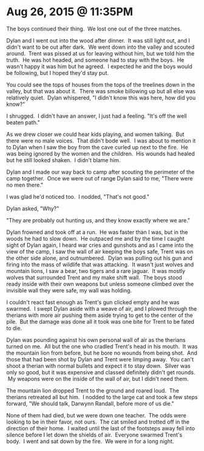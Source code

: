 # Aug 26, 2015 @ 11:35PM

The boys continued their thing.  We lost one out of the three matches.  

Dylan and I went out into the wood after dinner.  It was still light out, and I didn't want to be out after dark.  We went down into the valley and scouted around.  Trent was pissed at us for leaving without him, but we told him the truth.  He was hot headed, and someone had to stay with the boys.  He wasn't happy it was him but he agreed.  I expected he and the boys would be following, but I hoped they'd stay put.

You could see the tops of houses from the tops of the treelines down in the valley, but that was about it.  There was smoke billowing up but all else was relatively quiet.  Dylan whispered, "I didn't know this was here, how did you know?"

I shrugged.  I didn't have an answer, I just had a feeling. "It's off the well beaten path."

As we drew closer we could hear kids playing, and women talking.  But there were no male voices.  That didn't bode well.  I was about to mention it to Dylan when I saw the boy from the cave curled up next to the fire.  He was being ignored by the women and the children.  His wounds had healed but he still looked shaken.  I didn't blame him.

Dylan and I made our way back to camp after scouting the perimeter of the camp together.  Once we were out of range Dylan said to me, "There were no men there."

I was glad he'd noticed too.  I nodded, "That's not good."

Dylan asked, "Why?"

"They are probably out hunting us, and they know exactly where we are."

Dylan frowned and took off at a run.  He was faster than I was, but in the woods he had to slow down.  He outpaced me and by the time I caught sight of Dylan again, I heard war cries and gunshots and as I came into the view of the camp, I saw the wall of air keeping the boys safe, Trent was on the other side alone, and outnumbered.  Dylan was pulling out his gun and firing into the mass of wildlife that was attacking.  It wasn't just wolves and mountain lions, I saw a bear, two tigers and a rare jaguar.  It was mostly wolves that surrounded Trent and my make shift wall.  The boys stood ready inside with their own weapons but unless someone climbed over the invisible wall they were safe, my wall was holding.

I couldn't react fast enough as Trent's gun clicked empty and he was swarmed.  I swept Dylan aside with a weave of air, and I plowed through the therians with more air pushing them aside trying to get to the center of the pile.  But the damage was done all it took was one bite for Trent to be fated to die.

Dylan was pounding against his own personal wall of air as the therians turned on me.  All but the one who cradled Trent's head in his mouth.  It was the mountain lion from before, but he bore no wounds from being shot.  And those that had been shot by Dylan and Trent were limping away.  You can't shoot a therian with normal bullets and expect it to stay down.  Silver was only so good, but it was expensive and classed definitely didn't get rounds.  My weapons were on the inside of the wall of air, but I didn't need them.

The mountain lion dropped Trent to the ground and roared loud.  The therians retreated all but him.  I nodded to the large cat and took a few steps forward, "We should talk, Darwynn Randall, before more of us die."

None of them had died, but we were down one teacher.  The odds were looking to be in their favor, not ours.  The cat smiled and trotted off in the direction of their home.  I waited until the last of the footsteps away fell into silence before I let down the shields of air.  Everyone swarmed Trent's body.  I went and sat down by the fire.  We were in for a long night.

